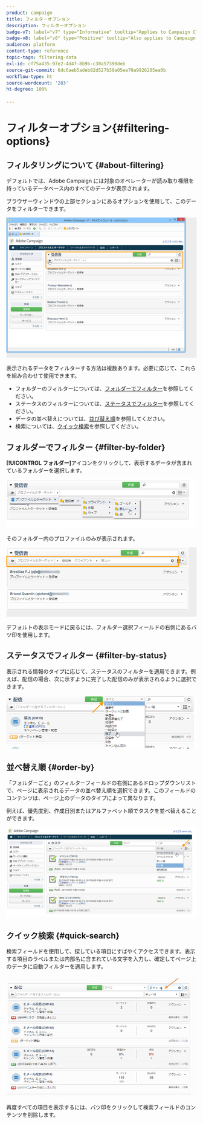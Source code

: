 ```yaml
---
product: campaign
title: フィルターオプション
description: フィルターオプション
badge-v7: label="v7" type="Informative" tooltip="Applies to Campaign Classic v7"
badge-v8: label="v8" type="Positive" tooltip="Also applies to Campaign v8"
audience: platform
content-type: reference
topic-tags: filtering-data
exl-id: cf75a435-97e2-4d4f-8b9b-c30a57390deb
source-git-commit: 6dc6aeb5adeb82d527b39a05ee70a9926205ea0b
workflow-type: ht
source-wordcount: '283'
ht-degree: 100%

---
```


# フィルターオプション{#filtering-options}



## フィルタリングについて {#about-filtering}

デフォルトでは、Adobe Campaign には対象のオペレーターが読み取り権限を持っているデータベース内のすべてのデータが表示されます。

ブラウザーウィンドウの上部セクションにあるオプションを使用して、このデータをフィルターできます。

![](assets/filter_web_zone.png)

表示されるデータをフィルターする方法は複数あります。必要に応じて、これらを組み合わせて使用できます。

* フォルダーのフィルターについては、[フォルダーでフィルター](#filter-by-folder)を参照してください。
* ステータスのフィルターについては、[ステータスでフィルター](#filter-by-status)を参照してください。
* データの並べ替えについては、[並び替え順](#order-by)を参照してください。
* 検索については、[クイック検索](#quick-search)を参照してください。

## フォルダーでフィルター {#filter-by-folder}

**[!UICONTROL フォルダー]**&#x200B;アイコンをクリックして、表示するデータが含まれているフォルダーを選択します。

![](assets/filter_web_select_folder.png)

そのフォルダー内のプロファイルのみが表示されます。

![](assets/filter_web_folder_display.png)

デフォルトの表示モードに戻るには、フォルダー選択フィールドの右側にあるバツ印を使用します。

## ステータスでフィルター {#filter-by-status}

表示される情報のタイプに応じて、ステータスのフィルターを適用できます。例えば、配信の場合、次に示すように完了した配信のみが表示されるように選択できます。

![](assets/d_ncs_user_interface_filter_delivery.png)

## 並べ替え順 {#order-by}

「フォルダーごと」のフィルターフィールドの右側にあるドロップダウンリストで、ページに表示されるデータの並べ替え順を選択できます。このフィールドのコンテンツは、ページ上のデータのタイプによって異なります。

例えば、優先度別、作成日別またはアルファベット順でタスクを並べ替えることができます。


![](assets/order_data_sample.png)

## クイック検索 {#quick-search}

検索フィールドを使用して、探している項目にすばやくアクセスできます。表示する項目のラベルまたは内部名に含まれている文字を入力し、確定してページ上のデータに自動フィルターを適用します。

![](assets/d_ncs_user_interface_filter_search.png)

再度すべての項目を表示するには、バツ印をクリックして検索フィールドのコンテンツを削除します。
